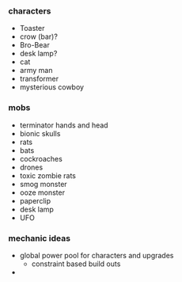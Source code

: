 
### characters

* Toaster
* crow (bar)?
* Bro-Bear
* desk lamp?
* cat
* army man
* transformer
* mysterious cowboy

### mobs

* terminator hands and head
* bionic skulls
* rats
* bats
* cockroaches
* drones
* toxic zombie rats
* smog monster
* ooze monster
* paperclip
* desk lamp
* UFO

### mechanic ideas

* global power pool for characters and upgrades
	* constraint based build outs
*
